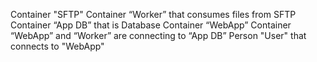 Container "SFTP"
Container “Worker” that consumes files from SFTP
Container “App DB” that is Database
Container “WebApp”
Container “WebApp” and “Worker” are connecting to “App DB”
Person "User" that connects to "WebApp"
